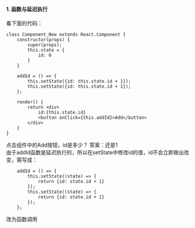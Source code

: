 #### 1. 函数与延迟执行
看下面的代码：
```
class Component_New extends React.Component {
    constructor(props) {
        super(props);
        this.state = {
            id: 0
        }
    }

    addId = () => {
        this.setState({id: this.state.id + 1});
        this.setState({id: this.state.id + 1});
    };

    render() {
        return <div>
            id:{this.state.id}
            <button onClick={this.addId}>Add</button>
        </div>
    }
}

```
点击组件中的Add按钮，id是多少？
答案：还是1
<br>
由于addId函数是延迟执行的，所以在setState中修改id的值，id不会立即做出改变，需写成：
```
    addId = () => {
        this.setState((state) => {
            return {id: state.id + 1}
        });
        this.setState((state) => {
            return {id: state.id + 1}
        });
    };
```
改为函数调用